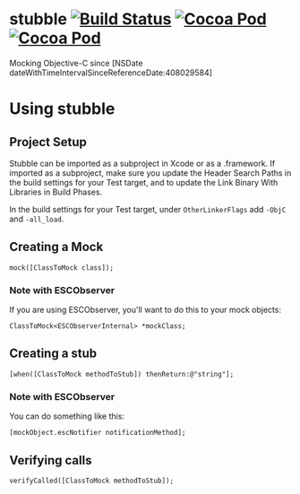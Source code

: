 stubble [![Build Status](https://travis-ci.org/Stubble/stubble.svg)](https://travis-ci.org/Stubble/stubble) [![Cocoa Pod](http://cocoapod-badges.herokuapp.com/p/stubble/badge.svg)](http://cocoapods.org/?q=stubble) [![Cocoa Pod](http://cocoapod-badges.herokuapp.com/v/stubble/badge.svg)](http://cocoapods.org/?q=stubble)
=======

Mocking Objective-C since [NSDate dateWithTimeIntervalSinceReferenceDate:408029584]

Using stubble
=======

Project Setup
-------
Stubble can be imported as a subproject in Xcode or as a .framework. If imported as a subproject, make sure you update the Header Search Paths in the build settings for your Test target, and to update the Link Binary With Libraries in Build Phases.

In the build settings for your Test target, under `OtherLinkerFlags` add `-ObjC` and `-all_load`.

Creating a Mock
------

    mock([ClassToMock class]);

### Note with ESCObserver
If you are using ESCObserver, you'll want to do this to your mock objects:

    ClassToMock<ESCObserverInternal> *mockClass;

Creating a stub
------

    [when([ClassToMock methodToStub]) thenReturn:@"string"];

### Note with ESCObserver
You can do something like this:

    [mockObject.escNotifier notificationMethod];

Verifying calls
------

    verifyCalled([ClassToMock methodToStub]);
